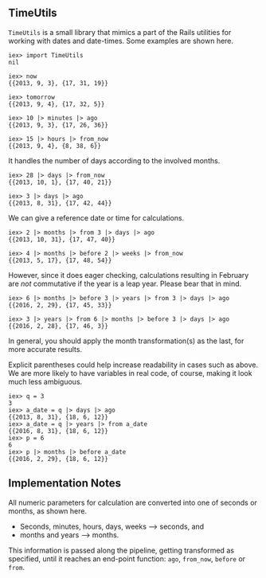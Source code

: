TimeUtils
---------

`TimeUtils` is a small library that mimics a part of the Rails
utilities for working with dates and date-times.  Some examples are
shown here.

    iex> import TimeUtils
    nil

    iex> now
    {{2013, 9, 3}, {17, 31, 19}}

    iex> tomorrow
    {{2013, 9, 4}, {17, 32, 5}}

    iex> 10 |> minutes |> ago
    {{2013, 9, 3}, {17, 26, 36}}

    iex> 15 |> hours |> from_now
    {{2013, 9, 4}, {8, 38, 6}}

It handles the number of days according to the involved months.

    iex> 28 |> days |> from_now
    {{2013, 10, 1}, {17, 40, 21}}

    iex> 3 |> days |> ago
    {{2013, 8, 31}, {17, 42, 44}}

We can give a reference date or time for calculations.

    iex> 2 |> months |> from 3 |> days |> ago
    {{2013, 10, 31}, {17, 47, 40}}

    iex> 4 |> months |> before 2 |> weeks |> from_now
    {{2013, 5, 17}, {17, 48, 54}}

However, since it does eager checking, calculations resulting in
February are *not* commutative if the year is a leap year.  Please
bear that in mind.

    iex> 6 |> months |> before 3 |> years |> from 3 |> days |> ago
    {{2016, 2, 29}, {17, 45, 33}}

    iex> 3 |> years |> from 6 |> months |> before 3 |> days |> ago
    {{2016, 2, 28}, {17, 46, 3}}

In general, you should apply the month transformation(s) as the last,
for more accurate results.

Explicit parentheses could help increase readability in cases such as
above.  We are more likely to have variables in real code, of course,
making it look much less ambiguous.

    iex> q = 3
    3
    iex> a_date = q |> days |> ago
    {{2013, 8, 31}, {18, 6, 12}}
    iex> a_date = q |> years |> from a_date
    {{2016, 8, 31}, {18, 6, 12}}
    iex> p = 6
    6
    iex> p |> months |> before a_date
    {{2016, 2, 29}, {18, 6, 12}}

Implementation Notes
--------------------

All numeric parameters for calculation are converted into one of
seconds or months, as shown here.

- Seconds, minutes, hours, days, weeks --> seconds, and
- months and years --> months.

This information is passed along the pipeline, getting transformed
as specified, until it reaches an end-point function: `ago`,
`from_now`, `before` or `from`.
